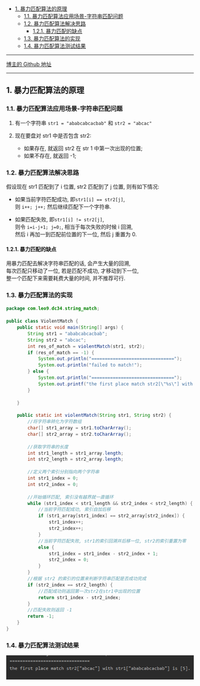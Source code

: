 <!-- TOC -->

- [1. 暴力匹配算法的原理](#1-暴力匹配算法的原理)
  - [1.1. 暴力匹配算法应用场景-字符串匹配问题](#11-暴力匹配算法应用场景-字符串匹配问题)
  - [1.2. 暴力匹配算法解决思路](#12-暴力匹配算法解决思路)
    - [1.2.1. 暴力匹配的缺点](#121-暴力匹配的缺点)
  - [1.3. 暴力匹配算法的实现](#13-暴力匹配算法的实现)
  - [1.4. 暴力匹配算法测试结果](#14-暴力匹配算法测试结果)

<!-- /TOC -->

****
[博主的 Github 地址](https://github.com/leon9dragon)
****

## 1. 暴力匹配算法的原理

### 1.1. 暴力匹配算法应用场景-字符串匹配问题
1) 有一个字符串 `str1 = "ababcabcacbab"` 和 `str2 = "abcac"`  
     
2) 现在要盘对 str1 中是否包含 str2:  
   - 如果存在, 就返回 str2 在 str 1 中第一次出现的位置;  
   - 如果不存在, 就返回 -1;

### 1.2. 暴力匹配算法解决思路
假设现在 str1 匹配到了 i 位置, str2 匹配到了 j 位置, 则有如下情况:  
- 如果当前字符匹配成功, 即`str1[i] == str2[j]`,  
  则 `i++; j++;` 然后继续匹配下一个字符串.

- 如果匹配失败, 即`str1[i] != str2[j]`,  
  则令 `i=i-j+1; j=0;`, 相当于每次失败的时候 i 回溯,  
  然后 i 再加一到匹配前位置的下一位, 然后 j 重置为 0.

#### 1.2.1. 暴力匹配的缺点
用暴力匹配去解决字符串匹配的话, 会产生大量的回溯,  
每次匹配只移动了一位, 若是匹配不成功, 才移动到下一位,  
整一个匹配下来需要耗费大量的时间, 并不推荐可行.

### 1.3. 暴力匹配算法的实现
```java
package com.leo9.dc34.string_match;

public class ViolentMatch {
    public static void main(String[] args) {
        String str1 = "ababcabcacbab";
        String str2 = "abcac";
        int res_of_match = violentMatch(str1, str2);
        if (res_of_match == -1) {
            System.out.println("===============================");
            System.out.println("failed to match!");
        } else {
            System.out.println("===============================");
            System.out.printf("the first place match str2[\"%s\"] with str1[\"%s\"] is [%d].\n", str2, str1, res_of_match);
        }

    }

    public static int violentMatch(String str1, String str2) {
        //将字符串转化为字符数组
        char[] str1_array = str1.toCharArray();
        char[] str2_array = str2.toCharArray();

        //获取字符串的长度
        int str1_length = str1_array.length;
        int str2_length = str2_array.length;

        //定义两个索引分别指向两个字符串
        int str1_index = 0;
        int str2_index = 0;

        //开始循环匹配, 索引没有越界就一直循环
        while (str1_index < str1_length && str2_index < str2_length) {
            //当前字符匹配成功, 索引自加后移
            if (str1_array[str1_index] == str2_array[str2_index]) {
                str1_index++;
                str2_index++;
            }
            //当前字符匹配失败, str1的索引回溯并后移一位, str2的索引重置为零
            else {
                str1_index = str1_index - str2_index + 1;
                str2_index = 0;
            }
        }
        //根据 str2 的索引的位置来判断字符串匹配是否成功完成
        if (str2_index == str2_length) {
            //匹配成功则返回第一次str2在str1中出现的位置
            return str1_index - str2_index;
        }
        //匹配失败则返回 -1
        return -1;
    }
}

```


### 1.4. 暴力匹配算法测试结果
![res](../99.images/2020-08-03-17-45-29.png)